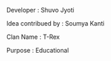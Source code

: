 Developer : Shuvo Jyoti

Idea contribued by : Soumya Kanti

Clan Name : T-Rex

Purpose : Educational


